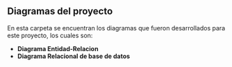 ## Diagramas del proyecto

En esta carpeta se encuentran los diagramas que fueron desarrollados para este proyecto, los cuales son:

- **Diagrama Entidad-Relacion**
- **Diagrama Relacional de base de datos**

 
